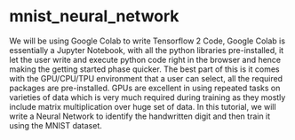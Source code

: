 # mnist_neural_network
We will be using Google Colab to write Tensorflow 2 Code, Google Colab is essentially a Jupyter Notebook, with all the python libraries pre-installed, it let the user write and execute python code right in the browser and hence making the getting started phase quicker.
The best part of this is it comes with the GPU/CPU/TPU environment that a user can select, all the required packages are pre-installed. GPUs are excellent in using repeated tasks on varieties of data which is very much required during training as they mostly include matrix multiplication over huge set of data.
In this tutorial, we will write a Neural Network to identify the handwritten digit and then train it using the MNIST dataset.
